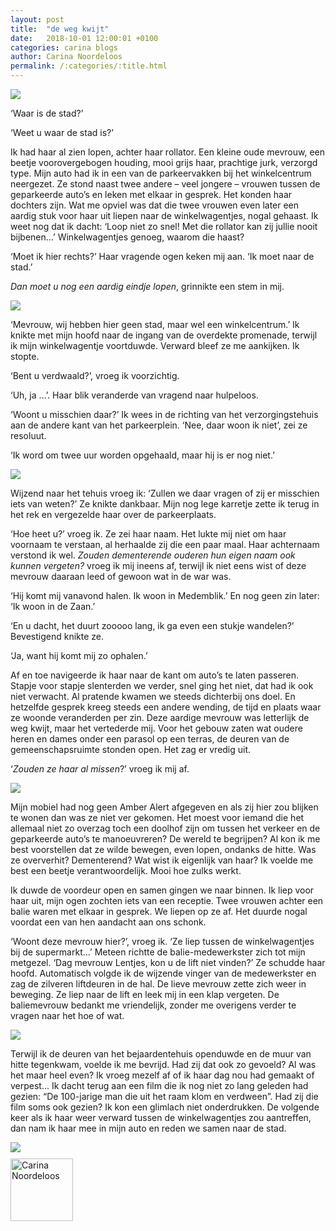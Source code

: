 ```yaml
---
layout: post
title:  "de weg kwijt"
date:   2018-10-01 12:00:01 +0100
categories: carina blogs
author: Carina Noordeloos
permalink: /:categories/:title.html
---
```

<div style="margin:0 10px 10px 0"><img src="/assets/de weg kwijt 1.jpg"/></div>

‘Waar is de stad?’

‘Weet u waar de stad is?’

Ik had haar al zien lopen, achter haar rollator. Een kleine oude mevrouw, een beetje voorovergebogen houding, mooi grijs haar, prachtige jurk, verzorgd type. Mijn auto had ik in een van de parkeervakken bij het winkelcentrum neergezet. Ze stond naast twee andere – veel jongere – vrouwen tussen de geparkeerde auto’s en leken met elkaar in gesprek. Het konden haar dochters zijn. Wat me opviel was dat die twee vrouwen even later een aardig stuk voor haar uit liepen naar de winkelwagentjes, nogal gehaast. Ik weet nog dat ik dacht: ‘Loop niet zo snel! Met die rollator kan zij jullie nooit bijbenen…’ Winkelwagentjes genoeg, waarom die haast?

‘Moet ik hier rechts?’ Haar vragende ogen keken mij aan. ‘Ik moet naar de stad.’

<i>Dan moet u nog een aardig eindje lopen</i>, grinnikte een stem in mij.

<div style="margin:0 10px 10px 0"><img src="/assets/de weg kwijt 2.jpg"/></div>

‘Mevrouw, wij hebben hier geen stad, maar wel een winkelcentrum.’ Ik knikte met mijn hoofd naar de ingang van de overdekte promenade, terwijl ik mijn winkelwagentje voortduwde. Verward bleef ze me aankijken. Ik stopte.

‘Bent u verdwaald?’, vroeg ik voorzichtig.

‘Uh, ja …’. Haar blik veranderde van vragend naar hulpeloos.

‘Woont u misschien daar?’ Ik wees in de richting van het verzorgingstehuis aan de andere kant van het parkeerplein. ‘Nee, daar woon ik niet’, zei ze resoluut.

‘Ik word om twee uur worden opgehaald, maar hij is er nog niet.’

<div style="margin:0 10px 10px 0"><img src="/assets/de weg kwijt 3.jpg"/></div>

Wijzend naar het tehuis vroeg ik: ‘Zullen we daar vragen of zij er misschien iets van weten?’ Ze knikte dankbaar. Mijn nog lege karretje zette ik terug in het rek en vergezelde haar over de parkeerplaats.

‘Hoe heet u?’ vroeg ik. Ze zei haar naam. Het lukte mij niet om haar voornaam te verstaan, al herhaalde zij die een paar maal. Haar achternaam verstond ik wel. <i>Zouden dementerende ouderen hun eigen naam ook kunnen vergeten?</i> vroeg ik mij ineens af, terwijl ik niet eens wist of deze mevrouw daaraan leed of gewoon wat in de war was.

‘Hij komt mij vanavond halen. Ik woon in Medemblik.’ En nog geen zin later: ‘Ik woon in de Zaan.’

‘En u dacht, het duurt zooooo lang, ik ga even een stukje wandelen?’ Bevestigend knikte ze.

‘Ja, want hij komt mij zo ophalen.’

Af en toe navigeerde ik haar naar de kant om auto’s te laten passeren. Stapje voor stapje slenterden we verder, snel ging het niet, dat had ik ook niet verwacht. Al pratende kwamen we steeds dichterbij ons doel. En hetzelfde gesprek kreeg steeds een andere wending, de tijd en plaats waar ze woonde veranderden per zin. Deze aardige mevrouw was letterlijk de weg kwijt, maar het vertederde mij. Voor het gebouw zaten wat oudere heren en dames onder een parasol op een terras, de deuren van de gemeenschapsruimte stonden open. Het zag er vredig uit.

‘<i>Zouden ze haar al missen</i>?’ vroeg ik mij af.

<div style="margin:0 10px 10px 0"><img src="/assets/de weg kwijt 4.jpg"/></div>

Mijn mobiel had nog geen Amber Alert afgegeven en als zij hier zou blijken te wonen dan was ze niet ver gekomen. Het moest voor iemand die het allemaal niet zo overzag toch een doolhof zijn om tussen het verkeer en de geparkeerde auto’s te manoeuvreren? De wereld te begrijpen? Al kon ik me best voorstellen dat ze wilde bewegen, even lopen, ondanks de hitte. Was ze oververhit? Dementerend? Wat wist ik eigenlijk van haar? Ik voelde me best een beetje verantwoordelijk. Mooi hoe zulks werkt.

Ik duwde de voordeur open en samen gingen we naar binnen. Ik liep voor haar uit, mijn ogen zochten iets van een receptie. Twee vrouwen achter een balie waren met elkaar in gesprek. We liepen op ze af. Het duurde nogal voordat een van hen aandacht aan ons schonk.

‘Woont deze mevrouw hier?’, vroeg ik. ‘Ze liep tussen de winkelwagentjes bij de supermarkt…’ Meteen richtte de balie-medewerkster zich tot mijn metgezel. ‘Dag mevrouw Lentjes, kon u de lift niet vinden?’ Ze schudde haar hoofd. Automatisch volgde ik de wijzende vinger van de medewerkster en zag de zilveren liftdeuren in de hal. De lieve mevrouw zette zich weer in beweging. Ze liep naar de lift en leek mij in een klap vergeten. De baliemevrouw bedankt me vriendelijk, zonder me overigens verder te vragen naar het hoe of wat.

<div style="margin:0 10px 10px 0"><img src="/assets/de weg kwijt 5.jpg"/></div>

Terwijl ik de deuren van het bejaardentehuis openduwde en de muur van hitte tegenkwam, voelde ik me bevrijd. Had zij dat ook zo gevoeld? Al was het maar heel even? Ik vroeg mezelf af of ik haar dag nou had gemaakt of verpest… Ik dacht terug aan een film die ik nog niet zo lang geleden had gezien: “De 100-jarige man die uit het raam klom en verdween”. Had zij die film soms ook gezien? Ik kon een glimlach niet onderdrukken. De volgende keer als ik haar weer verward tussen de winkelwagentjes zou aantreffen, dan nam ik haar mee in mijn auto en reden we samen naar de stad.

<div style="margin:0 10px 10px 0"><img src="/assets/de weg kwijt 6.jpg"/></div>

<div style="margin:0 10px 10px 0"><img src="/assets/Carina - profiel 2019.jpg" alt="Carina Noordeloos" width="100"/></div>
